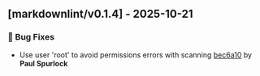 ## [markdownlint/v0.1.4] - 2025-10-21

### 🐛 Bug Fixes

- Use user 'root' to avoid permissions errors with scanning [bec6a10](https://github.com/act3-ai/dagger/commit/bec6a10ab35d4ee8ab6c1b87a75c17061d7cb295) by **Paul Spurlock**


